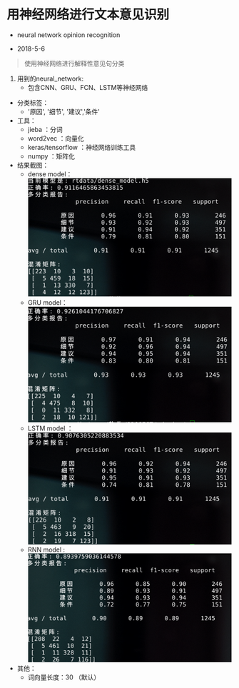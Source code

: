 # 用神经网络进行文本意见识别
- neural network opinion recognition

- 2018-5-6

> 使用神经网络进行解释性意见句分类

1. 用到的neural_network:  
	- 包含CNN、GRU、FCN、LSTM等神经网络
- 分类标签：
	- '原因', '细节', '建议','条件'
- 工具：
	- jieba ：分词
	- word2vec ：向量化
	- keras/tensorflow ：神经网络训练工具
	- numpy ：矩阵化
- 结果截图：
	- dense model：
		![](result/dense_model.png  )
	- GRU model：
		![](result/GRU_92.6.png )
	-  LSTM model ：
		![](result/LSTM_model.png  )
	-  RNN model :
		![](result/simplernn_best.png)
- 其他：
	- 词向量长度：30 （默认）